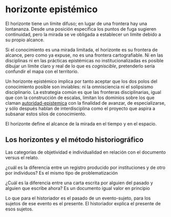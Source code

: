 # horizonte epistémico

El horizonte tiene un límite difuso; en lugar de una frontera hay una lontananza. Desde una posición específica los puntos de fuga sugieren continuidad, pero la mirada se ve obligada a establecer un límite debido a su propio alcance.

Si el conocimiento es una mirada limitada, el horizonte es su frontera de alcance, pero como ya expuse, no es una frontera cartografiable. Ni en las disciplinas ni en las prácticas epistémicas no institucionalizadas es posible dibujar un límite claro y real de lo que es *cogniscible*, pretenderlo sería confundir el mapa con el territorio.

Un horizonte epistémico implica por tanto aceptar que los dos polos del conocimiento posible son inviables: ni la omnisciencia ni el solipsismo disciplinario. La estrategia común es que las fronteras disciplinarias, igual que con la construcción de escalas, limitan los dominios sobre los que claman [autoridad-epistemica](autoridad-epistemica.md) con la finalidad de avanzar, de especializarse, y sólo después hablan de interdisciplina como el proyecto que aspira a subsanar estos silos de conocimiento.

El horizonte define el alcance de la mirada en el tiempo y en el espacio.

## Los horizontes y el método historiográfico

Las categorías de objetividad e individualidad en relación con el documento versus el relato.

¿cuál es la diferencia entre un registro producido por instituciones y de otro por individuos? Es el mismo tipo de problematización

¿Cuál es la diferencia entre una carta escrita por alguien del pasado y alguien que escribe ahora? Es un documento igual valor en principio

Lo que para el historiador es el pasado de un evento-sujeto, para los sujetos de ese evento es el presente. El historiador explica el presente de esos sujetos.
